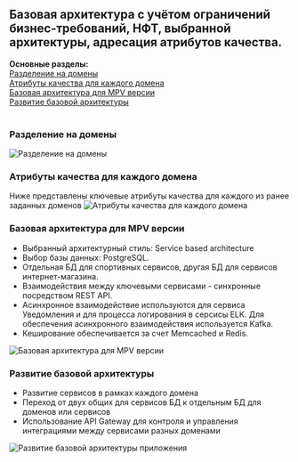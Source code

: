 ## Базовая архитектура с учётом ограничений бизнес-требований, НФТ, выбранной архитектуры, адресация атрибутов качества.

**Основные разделы:** <br/>
[Разделение на домены](#Разделение-на-домены)<br/>
[Атрибуты качества для каждого домена ](#Атрибуты-качества-для-каждого-домена)<br/>
[Базовая архитектура для MPV версии](#Базовая-архитектура-для-MPV-версии)<br/>
[Развитие базовой архитектуры](#Развитие-базовой-архитектуры)<br/><br/>


### Разделение на домены
<image src="/images/Базовая архитектура/Разделение на домены.png" alt="Разделение на домены">


### Атрибуты качества для каждого домена 
Ниже представлены ключевые атрибуты качества для каждого из ранее заданных доменов
<image src="/images/Базовая архитектура/Атрибуты качества для каждого домена.png" alt="Атрибуты качества для каждого домена">


### Базовая архитектура для MPV версии
- Выбранный архитектурный стиль: Service based architecture 
- Выбор базы данных: PostgreSQL. 
- Отдельная БД для спортивных сервисов, другая БД для сервисов интернет-магазина. 
- Взаимодействия между ключевыми сервисами - синхронные посредством REST API.
- Асинхронное взаимодействие используются для сервиса Уведомления и для процесса логирования в серсисы ELK. Для обеспечения асинхронного взаимодействия используется Kafka. 
- Кеширование обеспечивается за счет Memcached и Redis.
 
<image src="/images/Базовая архитектура/Базовая архитектура для MPV версии.png" alt="Базовая архитектура для MPV версии">


### Развитие базовой архитектуры
- Развитие сервисов в рамках каждого домена
- Переход от двух общих для сервисов БД к отдельным БД для доменов или сервисов
- Использование API Gateway для контроля и управления интеграциями между сервисами разных доменами
<image src="/images/Базовая архитектура/Развитие базовой архитектуры приложения.png" alt="Развитие базовой архитектуры приложения">



